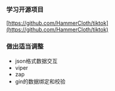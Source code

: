 ### 学习开源项目
[https://github.com/HammerCloth/tiktok](https://github.com/HammerCloth/tiktok)
### 做出适当调整
- json格式数据交互
- viper
- zap
- gin的数据绑定和校验
